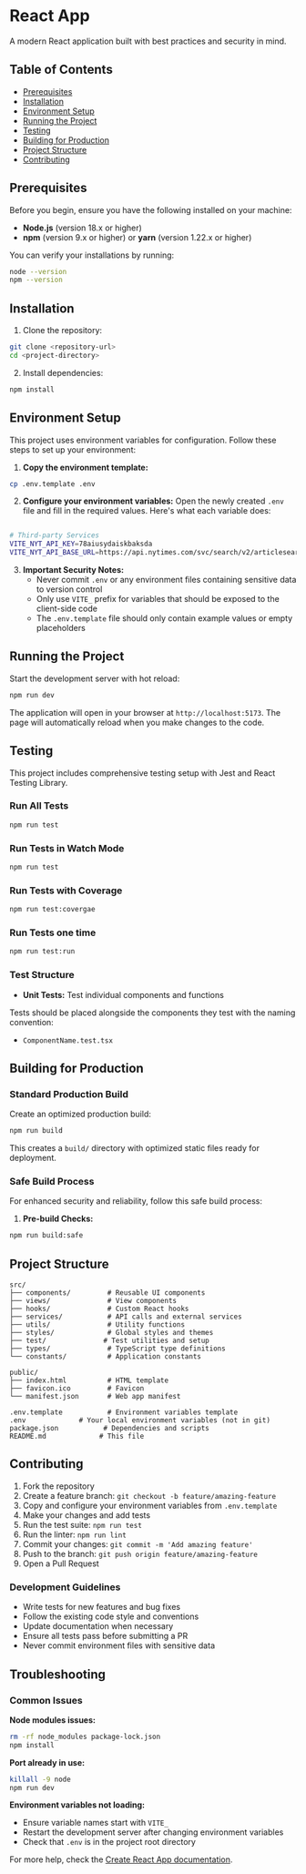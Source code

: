 # React App

A modern React application built with best practices and security in mind.

## Table of Contents

- [Prerequisites](#prerequisites)
- [Installation](#installation)
- [Environment Setup](#environment-setup)
- [Running the Project](#running-the-project)
- [Testing](#testing)
- [Building for Production](#building-for-production)
- [Project Structure](#project-structure)
- [Contributing](#contributing)

## Prerequisites

Before you begin, ensure you have the following installed on your machine:

- **Node.js** (version 18.x or higher)
- **npm** (version 9.x or higher) or **yarn** (version 1.22.x or higher)

You can verify your installations by running:
```bash
node --version
npm --version
```

## Installation

1. Clone the repository:
```bash
git clone <repository-url>
cd <project-directory>
```

2. Install dependencies:
```bash
npm install
```


## Environment Setup

This project uses environment variables for configuration. Follow these steps to set up your environment:

1. **Copy the environment template:**
```bash
cp .env.template .env
```

2. **Configure your environment variables:**
Open the newly created `.env` file and fill in the required values. Here's what each variable does:

```bash

# Third-party Services
VITE_NYT_API_KEY=78aiusydaiskbaksda
VITE_NYT_API_BASE_URL=https://api.nytimes.com/svc/search/v2/articlesearch.json
```

3. **Important Security Notes:**
   - Never commit `.env` or any environment files containing sensitive data to version control
   - Only use `VITE_` prefix for variables that should be exposed to the client-side code
   - The `.env.template` file should only contain example values or empty placeholders


## Running the Project

Start the development server with hot reload:

```bash
npm run dev
```


The application will open in your browser at `http://localhost:5173`. The page will automatically reload when you make changes to the code.


## Testing

This project includes comprehensive testing setup with Jest and React Testing Library.

### Run All Tests

```bash
npm run test
```


### Run Tests in Watch Mode

```bash
npm run test
```

### Run Tests with Coverage

```bash
npm run test:covergae
```

### Run Tests one time

```bash
npm run test:run
```

### Test Structure

- **Unit Tests:** Test individual components and functions

Tests should be placed alongside the components they test with the naming convention:
- `ComponentName.test.tsx`

## Building for Production

### Standard Production Build

Create an optimized production build:

```bash
npm run build
```

This creates a `build/` directory with optimized static files ready for deployment.

### Safe Build Process

For enhanced security and reliability, follow this safe build process:

1. **Pre-build Checks:**
```bash
npm run build:safe 
```

## Project Structure

```
src/
├── components/         # Reusable UI components
├── views/              # View components
├── hooks/              # Custom React hooks
├── services/           # API calls and external services
├── utils/              # Utility functions
├── styles/             # Global styles and themes
├── test/              # Test utilities and setup
├── types/              # TypeScript type definitions
└── constants/          # Application constants

public/
├── index.html          # HTML template
├── favicon.ico         # Favicon
└── manifest.json       # Web app manifest

.env.template           # Environment variables template
.env             # Your local environment variables (not in git)
package.json           # Dependencies and scripts
README.md             # This file
```

## Contributing

1. Fork the repository
2. Create a feature branch: `git checkout -b feature/amazing-feature`
3. Copy and configure your environment variables from `.env.template`
4. Make your changes and add tests
5. Run the test suite: `npm run test`
6. Run the linter: `npm run lint`
7. Commit your changes: `git commit -m 'Add amazing feature'`
8. Push to the branch: `git push origin feature/amazing-feature`
9. Open a Pull Request

### Development Guidelines

- Write tests for new features and bug fixes
- Follow the existing code style and conventions
- Update documentation when necessary
- Ensure all tests pass before submitting a PR
- Never commit environment files with sensitive data

## Troubleshooting

### Common Issues

**Node modules issues:**
```bash
rm -rf node_modules package-lock.json
npm install
```

**Port already in use:**
```bash
killall -9 node
npm run dev
```

**Environment variables not loading:**
- Ensure variable names start with `VITE_`
- Restart the development server after changing environment variables
- Check that `.env` is in the project root directory

For more help, check the [Create React App documentation](https://facebook.github.io/create-react-app/docs/getting-started).